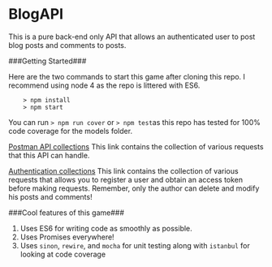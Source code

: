 # BlogAPI

This is a pure back-end only API that allows an authenticated user to post blog posts and comments to posts.

###Getting Started###

Here are the two commands to start this game after cloning this repo. I recommend using node 4 as the repo is littered with ES6.

```
	> npm install
	> npm start
```

You can run `> npm run cover` or `> npm test`as this repo has tested for 100% code coverage for the models folder.

[Postman API collections](https://www.getpostman.com/collections/b27e6a7918b4a566cc0e)
This link contains the collection of various requests that this API can handle.

[Authentication collections](https://www.getpostman.com/collections/f58402c8e20346821094) This link contains the collection of various requests that allows you to register a user and obtain an access token before making requests. Remember, only the author can delete and modify his posts and comments!

###Cool features of this game###
1. Uses ES6 for writing code as smoothly as possible.
1. Uses Promises everywhere!
1. Uses `sinon`, `rewire`, and `mocha` for unit testing along with `istanbul` for looking at code coverage